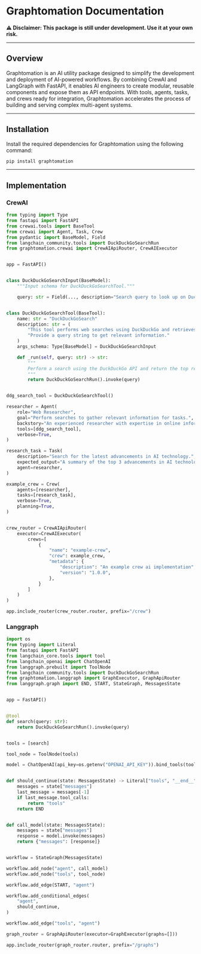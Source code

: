# **Graphtomation Documentation**

**⚠️ Disclaimer: This package is still under development. Use it at your own risk.**

---

## Overview

Graphtomation is an AI utility package designed to simplify the development and deployment of AI-powered workflows. By combining CrewAI and LangGraph with FastAPI, it enables AI engineers to create modular, reusable components and expose them as API endpoints. With tools, agents, tasks, and crews ready for integration, Graphtomation accelerates the process of building and serving complex multi-agent systems.

---

## Installation

Install the required dependencies for Graphtomation using the following command:

```bash
pip install graphtomation
```

---

## Implementation

### CrewAI

```py
from typing import Type
from fastapi import FastAPI
from crewai.tools import BaseTool
from crewai import Agent, Task, Crew
from pydantic import BaseModel, Field
from langchain_community.tools import DuckDuckGoSearchRun
from graphtomation.crewai import CrewAIApiRouter, CrewAIExecutor


app = FastAPI()


class DuckDuckGoSearchInput(BaseModel):
    """Input schema for DuckDuckGoSearchTool."""

    query: str = Field(..., description="Search query to look up on DuckDuckGo.")


class DuckDuckGoSearchTool(BaseTool):
    name: str = "DuckDuckGoSearch"
    description: str = (
        "This tool performs web searches using DuckDuckGo and retrieves the top results. "
        "Provide a query string to get relevant information."
    )
    args_schema: Type[BaseModel] = DuckDuckGoSearchInput

    def _run(self, query: str) -> str:
        """
        Perform a search using the DuckDuckGo API and return the top results.
        """
        return DuckDuckGoSearchRun().invoke(query)


ddg_search_tool = DuckDuckGoSearchTool()

researcher = Agent(
    role="Web Researcher",
    goal="Perform searches to gather relevant information for tasks.",
    backstory="An experienced researcher with expertise in online information gathering.",
    tools=[ddg_search_tool],
    verbose=True,
)

research_task = Task(
    description="Search for the latest advancements in AI technology.",
    expected_output="A summary of the top 3 advancements in AI technology from recent searches.",
    agent=researcher,
)

example_crew = Crew(
    agents=[researcher],
    tasks=[research_task],
    verbose=True,
    planning=True,
)


crew_router = CrewAIApiRouter(
    executor=CrewAIExecutor(
        crews=[
            {
                "name": "example-crew",
                "crew": example_crew,
                "metadata": {
                    "description": "An example crew ai implementation",
                    "version": "1.0.0",
                },
            }
        ]
    )
)

app.include_router(crew_router.router, prefix="/crew")
```

### Langgraph

```py
import os
from typing import Literal
from fastapi import FastAPI
from langchain_core.tools import tool
from langchain_openai import ChatOpenAI
from langgraph.prebuilt import ToolNode
from langchain_community.tools import DuckDuckGoSearchRun
from graphtomation.langgraph import GraphExecutor, GraphApiRouter
from langgraph.graph import END, START, StateGraph, MessagesState


app = FastAPI()


@tool
def search(query: str):
    return DuckDuckGoSearchRun().invoke(query)


tools = [search]

tool_node = ToolNode(tools)

model = ChatOpenAI(api_key=os.getenv("OPENAI_API_KEY")).bind_tools(tools)


def should_continue(state: MessagesState) -> Literal["tools", "__end__"]:
    messages = state["messages"]
    last_message = messages[-1]
    if last_message.tool_calls:
        return "tools"
    return END


def call_model(state: MessagesState):
    messages = state["messages"]
    response = model.invoke(messages)
    return {"messages": [response]}


workflow = StateGraph(MessagesState)

workflow.add_node("agent", call_model)
workflow.add_node("tools", tool_node)

workflow.add_edge(START, "agent")

workflow.add_conditional_edges(
    "agent",
    should_continue,
)

workflow.add_edge("tools", "agent")

graph_router = GraphApiRouter(executor=GraphExecutor(graphs=[]))

app.include_router(graph_router.router, prefix="/graphs")
```
